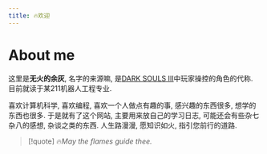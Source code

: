 ```yaml
---
title: 🔥欢迎
---
```

# About me
这里是**无火的余灰**, 名字的来源嘛, 是[DARK SOULS Ⅲ](https://zh.wikipedia.org/zh-cn/黑暗之魂III)中玩家操控的角色的代称. 目前就读于某211机器人工程专业. 

喜欢计算机科学, 喜欢编程, 喜欢一个人做点有趣的事, 感兴趣的东西很多, 想学的东西也很多. 于是就有了这个网站, 主要用来放自己的学习日志, 可能还会有些杂七杂八的感想, 杂谈之类的东西. 人生路漫漫, 愿知识如火, 指引您前行的道路.
>[!quote] 🔥*May the flames guide thee.*

